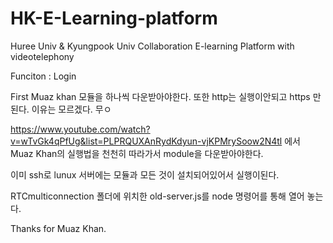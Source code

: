 # HK-E-Learning-platform
Huree Univ &amp; Kyungpook Univ Collaboration E-learning Platform with videotelephony

Funciton : 
Login 

First Muaz khan 모듈을 하나씩 다운받아야한다. 또한 http는 실행이안되고 https 만된다. 이유는 모르겠다.
무ㅇ

https://www.youtube.com/watch?v=wTvGk4qPfUg&list=PLPRQUXAnRydKdyun-vjKPMrySoow2N4tl
에서 Muaz Khan의 실행법을 천천히 따라가서 module을 다운받아야한다.

이미 ssh로 lunux 서버에는 모듈과 모든 것이 설치되어있어서 실행이된다.

RTCmulticonnection 폴더에 위치한 old-server.js를 node 명령어를 통해 열어 놓는다.


Thanks for Muaz Khan.
